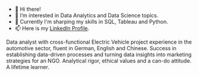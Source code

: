 - 👋 Hi there!
- 👀 I’m interested in Data Analytics and Data Science topics. 
- 🌱 Currently I'm sharping my skills in SQL, Tableau and Python. 
- 📫 Here is my [LinkedIn Profile](https://www.linkedin.com/in/peimeilee/).
  
Data analyst with cross-functional Electric Vehicle project experience in the automotive sector, fluent in German, English and Chinese. Success in establishing data-driven processes and turning data insights into marketing strategies for an NGO. Analytical rigor, ethical values and a can-do attitude. A lifetime learner.

<!---
PeiMeiLee/PeiMeiLee is a ✨ special ✨ repository because its `README.md` (this file) appears on your GitHub profile.
You can click the Preview link to take a look at your changes.
--->

